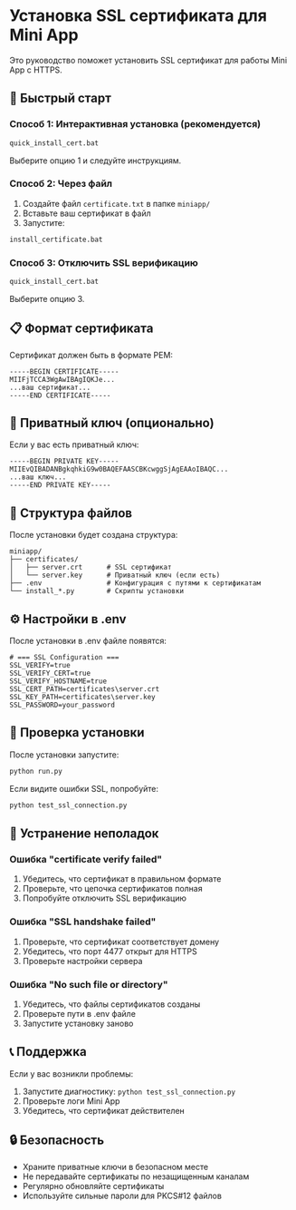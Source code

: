 # Установка SSL сертификата для Mini App

Это руководство поможет установить SSL сертификат для работы Mini App с HTTPS.

## 🚀 Быстрый старт

### Способ 1: Интерактивная установка (рекомендуется)
```cmd
quick_install_cert.bat
```
Выберите опцию 1 и следуйте инструкциям.

### Способ 2: Через файл
1. Создайте файл `certificate.txt` в папке `miniapp/`
2. Вставьте ваш сертификат в файл
3. Запустите:
```cmd
install_certificate.bat
```

### Способ 3: Отключить SSL верификацию
```cmd
quick_install_cert.bat
```
Выберите опцию 3.

## 📋 Формат сертификата

Сертификат должен быть в формате PEM:
```
-----BEGIN CERTIFICATE-----
MIIFjTCCA3WgAwIBAgIQKJe...
...ваш сертификат...
-----END CERTIFICATE-----
```

## 🔑 Приватный ключ (опционально)

Если у вас есть приватный ключ:
```
-----BEGIN PRIVATE KEY-----
MIIEvQIBADANBgkqhkiG9w0BAQEFAASCBKcwggSjAgEAAoIBAQC...
...ваш ключ...
-----END PRIVATE KEY-----
```

## 📁 Структура файлов

После установки будет создана структура:
```
miniapp/
├── certificates/
│   ├── server.crt      # SSL сертификат
│   └── server.key      # Приватный ключ (если есть)
├── .env                # Конфигурация с путями к сертификатам
└── install_*.py        # Скрипты установки
```

## ⚙️ Настройки в .env

После установки в .env файле появятся:
```env
# === SSL Configuration ===
SSL_VERIFY=true
SSL_VERIFY_CERT=true
SSL_VERIFY_HOSTNAME=true
SSL_CERT_PATH=certificates\server.crt
SSL_KEY_PATH=certificates\server.key
SSL_PASSWORD=your_password
```

## 🧪 Проверка установки

После установки запустите:
```cmd
python run.py
```

Если видите ошибки SSL, попробуйте:
```cmd
python test_ssl_connection.py
```

## 🔧 Устранение неполадок

### Ошибка "certificate verify failed"
1. Убедитесь, что сертификат в правильном формате
2. Проверьте, что цепочка сертификатов полная
3. Попробуйте отключить SSL верификацию

### Ошибка "SSL handshake failed"
1. Проверьте, что сертификат соответствует домену
2. Убедитесь, что порт 4477 открыт для HTTPS
3. Проверьте настройки сервера

### Ошибка "No such file or directory"
1. Убедитесь, что файлы сертификатов созданы
2. Проверьте пути в .env файле
3. Запустите установку заново

## 📞 Поддержка

Если у вас возникли проблемы:
1. Запустите диагностику: `python test_ssl_connection.py`
2. Проверьте логи Mini App
3. Убедитесь, что сертификат действителен

## 🔒 Безопасность

- Храните приватные ключи в безопасном месте
- Не передавайте сертификаты по незащищенным каналам
- Регулярно обновляйте сертификаты
- Используйте сильные пароли для PKCS#12 файлов